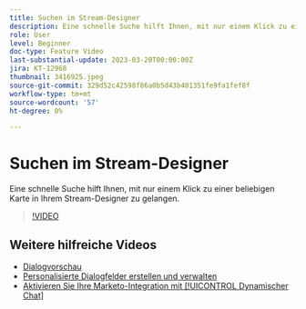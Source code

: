 ```yaml
---
title: Suchen im Stream-Designer
description: Eine schnelle Suche hilft Ihnen, mit nur einem Klick zu einer beliebigen Karte in Ihrem Stream-Designer zu gelangen.
role: User
level: Beginner
doc-type: Feature Video
last-substantial-update: 2023-03-20T00:00:00Z
jira: KT-12968
thumbnail: 3416925.jpeg
source-git-commit: 329d52c42598f86a0b5d43b401351fe9fa1fef8f
workflow-type: tm+mt
source-wordcount: '57'
ht-degree: 0%

---
```



# Suchen im Stream-Designer

Eine schnelle Suche hilft Ihnen, mit nur einem Klick zu einer beliebigen Karte in Ihrem Stream-Designer zu gelangen.

>[!VIDEO](https://video.tv.adobe.com/v/3416925/?quality=12&learn=on)

## Weitere hilfreiche Videos

* [Dialogvorschau ](dialogue-preview.md)
* [Personalisierte Dialogfelder erstellen und verwalten](dialogue-management.md)
* [Aktivieren Sie Ihre Marketo-Integration mit [!UICONTROL Dynamischer Chat] ](marketo-integration.md)
